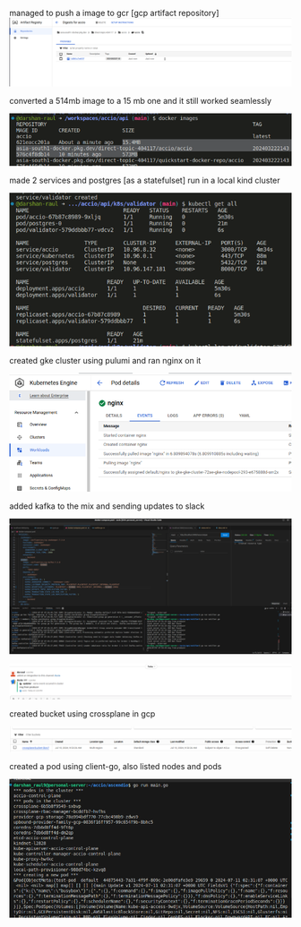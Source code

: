 
managed to push a image to gcr [gcp artifact repository]
![alt text](images/diary/image-2.png)


converted a 514mb image to a 15 mb one and it still worked seamlessly

![alt text](images/diary/image-3.png)

made 2 services and postgres [as a statefulset] run in a local kind cluster

![alt text](images/diary/image-4.png)


created gke cluster using pulumi and ran nginx on it

![alt text](images/diary/image-5.png)


added kafka to the mix and sending updates to slack

![alt text](images/diary/kafka-docker-compose.png)

![alt text](images/diary/slack-update.png)

created bucket using crossplane in gcp

![alt text](images/diary/crossplane-bucket.png)

created a pod using client-go, also listed nodes and pods

![alt text](images/diary/podcreate.png)